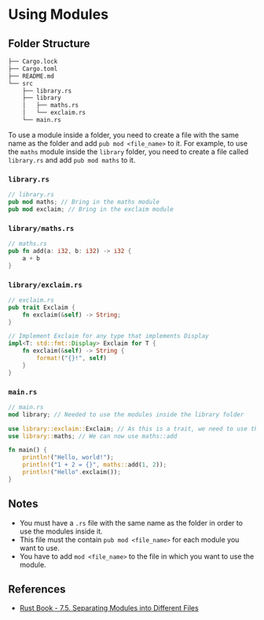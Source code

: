 # Using Modules

## Folder Structure

```bash
├── Cargo.lock
├── Cargo.toml
├── README.md
└── src
    ├── library.rs
    ├── library
    │   ├── maths.rs
    │   └── exclaim.rs
    └── main.rs
```

To use a module inside a folder, you need to create a file with the same name as the folder and add `pub mod <file_name>` to it. For example, to use the `maths` module inside the `library` folder, you need to create a file called `library.rs` and add `pub mod maths` to it.

### `library.rs`

```rust
// library.rs
pub mod maths; // Bring in the maths module
pub mod exclaim; // Bring in the exclaim module
```

### `library/maths.rs`

```rust
// maths.rs
pub fn add(a: i32, b: i32) -> i32 {
    a + b
}
```

### `library/exclaim.rs`

```rust
// exclaim.rs
pub trait Exclaim {
    fn exclaim(&self) -> String;
}

// Implement Exclaim for any type that implements Display
impl<T: std::fmt::Display> Exclaim for T {
    fn exclaim(&self) -> String {
        format!("{}!", self)
    }
}
```

### `main.rs`

```rust
// main.rs
mod library; // Needed to use the modules inside the library folder

use library::exclaim::Exclaim; // As this is a trait, we need to use the full path
use library::maths; // We can now use maths::add

fn main() {
    println!("Hello, world!");
    println!("1 + 2 = {}", maths::add(1, 2));
    println!("Hello".exclaim());
}
```

## Notes

- You must have a `.rs` file with the same name as the folder in order to use the modules inside it.
- This file must the contain `pub mod <file_name>` for each module you want to use.
- You have to add `mod <file_name>` to the file in which you want to use the module.


## References

- [Rust Book - 7.5. Separating Modules into Different Files](https://doc.rust-lang.org/book/ch07-05-separating-modules-into-different-files.html)

